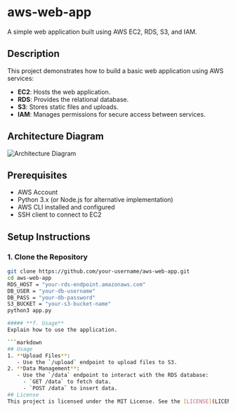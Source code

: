 # aws-web-app
A simple web application built using AWS EC2, RDS, S3, and IAM.
## Description
This project demonstrates how to build a basic web application using AWS services:
- **EC2**: Hosts the web application.
- **RDS**: Provides the relational database.
- **S3**: Stores static files and uploads.
- **IAM**: Manages permissions for secure access between services.
## Architecture Diagram
![Architecture Diagram](path/to/diagram.png)
## Prerequisites
- AWS Account
- Python 3.x (or Node.js for alternative implementation)
- AWS CLI installed and configured
- SSH client to connect to EC2
## Setup Instructions

### 1. Clone the Repository
```bash
git clone https://github.com/your-username/aws-web-app.git
cd aws-web-app
RDS_HOST = "your-rds-endpoint.amazonaws.com"
DB_USER = "your-db-username"
DB_PASS = "your-db-password"
S3_BUCKET = "your-s3-bucket-name"
python3 app.py

##### **f. Usage**
Explain how to use the application.

```markdown
## Usage
1. **Upload Files**:
   - Use the `/upload` endpoint to upload files to S3.
2. **Data Management**:
   - Use the `/data` endpoint to interact with the RDS database:
     - `GET /data` to fetch data.
     - `POST /data` to insert data.
## License
This project is licensed under the MIT License. See the [LICENSE](LICENSE) file for details.
